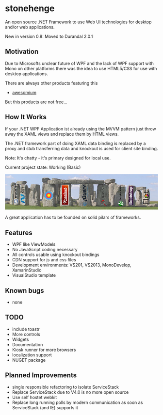 stonehenge
==========
An open source .NET Framework to use Web UI technologies for desktop and/or web applications.

New in version 0.8:  Moved to Durandal 2.0.1

Motivation
----------
Due to Microsofts unclear future of WPF and the lack of WPF support
with Mono on other platforms there was the idea to use HTML5/CSS for
use with desktop applications.

There are always other products featuring this
* [awesomium](http://awesomium.com/)

But this products are not free...

How It Works
------------
If your .NET WPF Application ist already using the MVVM pattern
just throw away the XAML views and replace them by HTML views.

The .NET framework part of doing XAML data binding is
replaced by a proxy and stub transferring data and knockout is used for client site binding.

Note: It's chatty - it's primary designed for local use.

Current project state: Working (Basic)

![image](Stonehenge.png)

A great application has to be founded on solid pilars of frameworks.

Features
--------
* WPF like ViewModels
* No JavaScript coding necessary
* All controls usable using knockout bindings
* CDN support for js and css files
* Development environments: VS201, VS2013, MonoDevelop, XamarinStudio
* VisualStudio template

Known bugs
----------
* none

TODO
----
* include toastr
* More controls
* Widgets
* Documentation
* Kiosk runner for more browsers
* localization support
* NUGET package

Planned Improvements
--------------------
* single responsible refactoring to isolate ServiceStack
* Replace ServiceStack due to V4.0 is no more open source
* Use self hostet webkit
* Replace long running polls by modern communication
	as soon as ServiceStack (and IE) supports it

